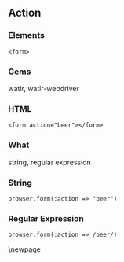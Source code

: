## Action

### Elements

    <form>

### Gems

watir, watir-webdriver

### HTML

    <form action="beer"></form>

### What

string, regular expression

### String

    browser.form(:action => "beer")

### Regular Expression

    browser.form(:action => /beer/)

\newpage

